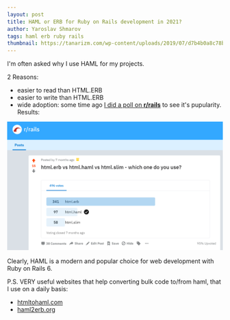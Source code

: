 ```yaml
---
layout: post
title: HAML or ERB for Ruby on Rails development in 2021?
author: Yaroslav Shmarov
tags: haml erb ruby rails
thumbnail: https://tanarizm.com/wp-content/uploads/2019/07/d7b4b0a8c78b4030c147de8a4f3c3739.jpg
---
```


I'm often asked why I use HAML for my projects.

2 Reasons:
* easier to read than HTML.ERB
* easier to write than HTML.ERB
* wide adoption: some time ago [I did a poll on **r/rails**](https://www.reddit.com/r/rails/comments/gs0x4b/htmlerb_vs_htmlhaml_vs_htmlslim_which_one_do_you/) to see it's pupularity. Results:

![haml-vs-erb](/assets/2021-01-04-rails-erb-or-haml/haml-vs-erb.png)

Clearly, HAML is a modern and popular choice for web development with Ruby on Rails 6.

P.S. VERY useful websites that help converting bulk code to/from haml, that I use on a daily basis:

* [htmltohaml.com](https://htmltohaml.com/)
* [haml2erb.org](haml2erb.org/)



